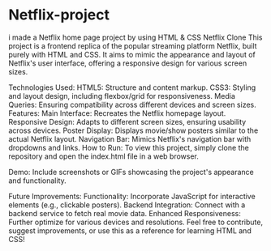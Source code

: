 # Netflix-project
i made a Netflix home page project by using HTML & CSS 
Netflix Clone
This project is a frontend replica of the popular streaming platform Netflix, built purely with HTML and CSS. It aims to mimic the appearance and layout of Netflix's user interface, offering a responsive design for various screen sizes.

Technologies Used:
HTML5: Structure and content markup.
CSS3: Styling and layout design, including flexbox/grid for responsiveness.
Media Queries: Ensuring compatibility across different devices and screen sizes.
Features:
Main Interface: Recreates the Netflix homepage layout.
Responsive Design: Adapts to different screen sizes, ensuring usability across devices.
Poster Display: Displays movie/show posters similar to the actual Netflix layout.
Navigation Bar: Mimics Netflix's navigation bar with dropdowns and links.
How to Run:
To view this project, simply clone the repository and open the index.html file in a web browser.

Demo:
Include screenshots or GIFs showcasing the project's appearance and functionality.

Future Improvements:
Functionality: Incorporate JavaScript for interactive elements (e.g., clickable posters).
Backend Integration: Connect with a backend service to fetch real movie data.
Enhanced Responsiveness: Further optimize for various devices and resolutions.
Feel free to contribute, suggest improvements, or use this as a reference for learning HTML and CSS!
